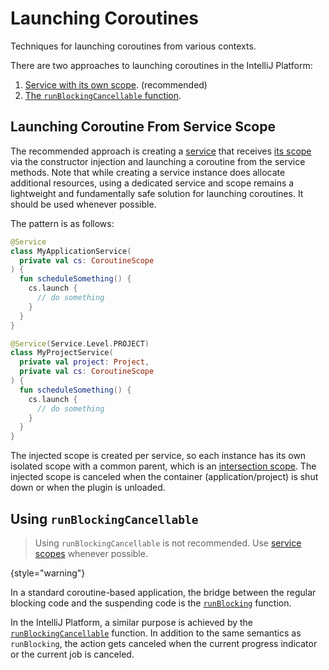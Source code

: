 <!-- Copyright 2000-2025 JetBrains s.r.o. and contributors. Use of this source code is governed by the Apache 2.0 license. -->

# Launching Coroutines
<primary-label ref="2024.1"/>

<link-summary>Techniques for launching coroutines from various contexts.</link-summary>

<include from="coroutines_snippets.md" element-id="learnCoroutines"/>

There are two approaches to launching coroutines in the IntelliJ Platform:
1. [Service with its own scope](#launching-coroutine-from-service-scope). (recommended)
2. [The `runBlockingCancellable` function](#using-runblockingcancellable).

## Launching Coroutine From Service Scope

The recommended approach is creating a [service](plugin_services.md) that receives [its scope](coroutine_scopes.md#service-scopes) via the constructor injection and launching a coroutine from the service methods.
Note that while creating a service instance does allocate additional resources, using a dedicated service and scope remains a lightweight and fundamentally safe solution for launching coroutines.
It should be used whenever possible.

The pattern is as follows:

<tabs>
<tab title="Application Service">

```kotlin
@Service
class MyApplicationService(
  private val cs: CoroutineScope
) {
  fun scheduleSomething() {
    cs.launch {
      // do something
    }
  }
}
```

</tab>
<tab title="Project Service">

```kotlin
@Service(Service.Level.PROJECT)
class MyProjectService(
  private val project: Project,
  private val cs: CoroutineScope
) {
  fun scheduleSomething() {
    cs.launch {
      // do something
    }
  }
}
```

</tab>
</tabs>

The injected scope is created per service, so each instance has its own isolated scope with a common parent, which is an [intersection scope](coroutine_scopes.md#intersection-scopes).
The injected scope is canceled when the container (application/project) is shut down or when the plugin is unloaded.

## Using `runBlockingCancellable`

> Using `runBlockingCancellable` is not recommended.
> Use [service scopes](#launching-coroutine-from-service-scope) whenever possible.
>
{style="warning"}

In a standard coroutine-based application, the bridge between the regular blocking code and the suspending code is the [`runBlocking`](https://kotlinlang.org/api/kotlinx.coroutines/kotlinx-coroutines-core/kotlinx.coroutines/run-blocking.html) function.

In the IntelliJ Platform, a similar purpose is achieved by the [`runBlockingCancellable`](%gh-ic%/platform/core-api/src/com/intellij/openapi/progress/coroutines.kt) function.
In addition to the same semantics as `runBlocking`, the action gets canceled when the current progress indicator or the current job is canceled.

<include from="snippets.topic" element-id="missingContent"/>
